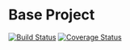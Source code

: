 Base Project
============
[![Build Status](https://travis-ci.org/NekoTashi/base-project.svg?branch=master)](https://travis-ci.org/NekoTashi/base-project)
[![Coverage Status](https://coveralls.io/repos/github/NekoTashi/base-project/badge.svg?branch=master)](https://coveralls.io/github/NekoTashi/base-project?branch=master)
